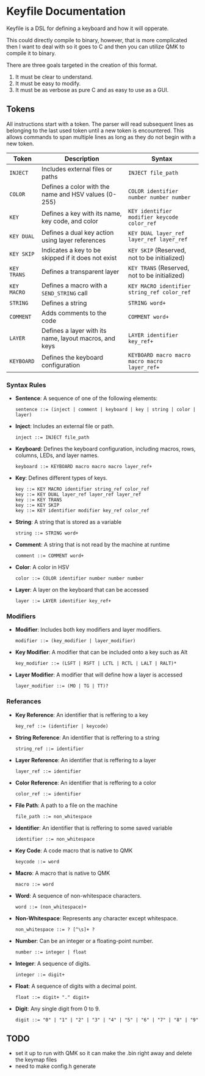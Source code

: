 # Keyfile Documentation
Keyfile is a DSL for defining a keyboard and how it will opperate.

This could directly compile to binary, however, that is more complicated then I want to deal with so it goes to C and then you can utilize QMK to compile it to binary.

There are three goals targeted in the creation of this format.
1. It must be clear to understand.
2. It must be easy to modify.
3. It must be as verbose as pure C and as easy to use as a GUI.

## Tokens

All instructions start with a token. The parser will read subsequent lines as belonging to the last used token until a new token is encountered. This allows commands to span multiple lines as long as they do not begin with a new token.

| Token       | Description                                            | Syntax                                        |
|-------------|--------------------------------------------------------|-----------------------------------------------|
| `INJECT`    | Includes external files or paths                       | `INJECT file_path`                            |
| `COLOR`     | Defines a color with the name and HSV values (0-255)   | `COLOR identifier number number number`       |
| `KEY`       | Defines a key with its name, key code, and color       | `KEY identifier modifier keycode color_ref`   |
| `KEY DUAL`  | Defines a dual key action using layer references       | `KEY DUAL layer_ref layer_ref layer_ref`      |
| `KEY SKIP`  | Indicates a key to be skipped if it does not exist     | `KEY SKIP` (Reserved, not to be initialized)  |
| `KEY TRANS` | Defines a transparent layer                            | `KEY TRANS` (Reserved, not to be initialized) |
| `KEY MACRO` | Defines a macro with a `SEND_STRING` call              | `KEY MACRO identifier string_ref color_ref`   |
| `STRING`    | Defines a string                                       | `STRING word+`                                |
| `COMMENT`   | Adds comments to the code                              | `COMMENT word+`                               |
| `LAYER`     | Defines a layer with its name, layout macros, and keys | `LAYER identifier key_ref+`                   |
| `KEYBOARD`  | Defines the keyboard configuration                     | `KEYBOARD macro macro macro macro layer_ref+` |

### Syntax Rules

- **Sentence**: A sequence of one of the following elements:
  ```ebnf
  sentence ::= (inject | comment | keyboard | key | string | color | layer)
  ```

- **Inject**: Includes an external file or path.
  ```ebnf
  inject ::= INJECT file_path
  ```

- **Keyboard**: Defines the keyboard configuration, including macros, rows, columns, LEDs, and layer names.
  ```ebnf
  keyboard ::= KEYBOARD macro macro macro layer_ref+
  ```

- **Key**: Defines different types of keys.
  ```ebnf
  key ::= KEY MACRO identifier string_ref color_ref
  key ::= KEY DUAL layer_ref layer_ref layer_ref
  key ::= KEY TRANS
  key ::= KEY SKIP
  key ::= KEY identifier modifier key_ref color_ref
  ```

- **String**: A string that is stored as a variable 
  ```ebnf
  string ::= STRING word+
  ```

- **Comment**: A string that is not read by the machine at runtime
  ```ebnf
  comment ::= COMMENT word+
  ```

- **Color**: A color in HSV
  ```ebnf
  color ::= COLOR identifier number number number
  ```

- **Layer**: A layer on the keyboard that can be accessed
  ```ebnf
  layer ::= LAYER identifier key_ref+
  ```

### Modifiers

- **Modifier**: Includes both key modifiers and layer modifiers.
  ```ebnf
  modifier ::= (key_modifier | layer_modifier)
  ```

- **Key Modifier**: A modifier that can be included onto a key such as Alt
  ```ebnf
  key_modifier ::= (LSFT | RSFT | LCTL | RCTL | LALT | RALT)*
  ```

- **Layer Modifier**: A modifier that will define how a layer is accessed
  ```ebnf
  layer_modifier ::= (MO | TG | TT)?
  ```

### Referances
- **Key Reference**: An identifier that is reffering to a key
  ```ebnf
  key_ref ::= (identifier | keycode)
  ```

- **String Reference**: An identifier that is reffering to a string 
  ```ebnf
  string_ref ::= identifier
  ```

- **Layer Reference**: An identifier that is reffering to a layer 
  ```ebnf
  layer_ref ::= identifier
  ```

- **Color Reference**: An identifier that is reffering to a color
  ```ebnf
  color_ref ::= identifier
  ```

- **File Path**: A path to a file on the machine
  ```ebnf
  file_path ::= non_whitespace
  ```

- **Identifier**: An identifier that is reffering to some saved variable
  ```ebnf
  identifier ::= non_whitespace
  ```

- **Key Code**: A code macro that is native to QMK 
  ```ebnf
  keycode ::= word
  ```

- **Macro**: A macro that is native to QMK 
  ```ebnf
  macro ::= word
  ```

- **Word**: A sequence of non-whitespace characters.
  ```ebnf
  word ::= (non_whitespace)+
  ```

- **Non-Whitespace**: Represents any character except whitespace.
  ```ebnf
  non_whitespace ::= ? [^\s]+ ?
  ```

- **Number**: Can be an integer or a floating-point number.
  ```ebnf
  number ::= integer | float
  ```

- **Integer**: A sequence of digits.
  ```ebnf
  integer ::= digit+
  ```

- **Float**: A sequence of digits with a decimal point.
  ```ebnf
  float ::= digit+ "." digit+
  ```

- **Digit**: Any single digit from 0 to 9.
  ```ebnf
  digit ::= "0" | "1" | "2" | "3" | "4" | "5" | "6" | "7" | "8" | "9"
  ```

## TODO
* set it up to run with QMK so it can make the .bin right away and delete the keymap files
* need to make config.h generate